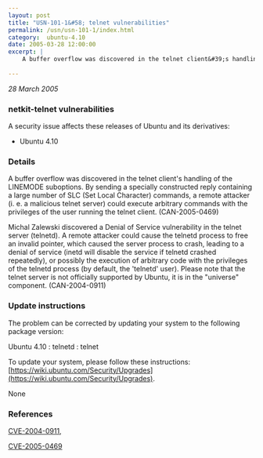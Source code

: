 ```yaml
---
layout: post
title: "USN-101-1&#58; telnet vulnerabilities"
permalink: /usn/usn-101-1/index.html
category:  ubuntu-4.10
date: 2005-03-28 12:00:00
excerpt: |
    A buffer overflow was discovered in the telnet client&#39;s handling of the LINEMODE suboptions. By sending a specially constructed reply containing a large number of SLC (Set Local Character) commands, a remote attacker (i. e. a malicious telnet server) could execute arbitrary commands with the privileges of the user running the telnet client. (CAN-2005-0469)
    
--- 
```

 
 

*28 March 2005*

### netkit-telnet vulnerabilities

A security issue affects these releases of Ubuntu and its derivatives:

* Ubuntu 4.10

### Details

A buffer overflow was discovered in the telnet client&#39;s handling of the LINEMODE suboptions. By sending a specially constructed reply containing a large number of SLC (Set Local Character) commands, a remote attacker (i. e. a malicious telnet server) could execute arbitrary commands with the privileges of the user running the telnet client. (CAN-2005-0469)

Michal Zalewski discovered a Denial of Service vulnerability in the telnet server (telnetd). A remote attacker could cause the telnetd process to free an invalid pointer, which caused the server process to crash, leading to a denial of service (inetd will disable the service if telnetd crashed repeatedly), or possibly the execution of arbitrary code with the privileges of the telnetd process (by default, the &#39;telnetd&#39; user). Please note that the telnet server is not officially supported by Ubuntu, it is in the &quot;universe&quot; component. (CAN-2004-0911)

### Update instructions

The problem can be corrected by updating your system to the following package version:

Ubuntu 4.10
 : telnetd 
 : telnet 

To update your system, please follow these instructions: [https://wiki.ubuntu.com/Security/Upgrades](https://wiki.ubuntu.com/Security/Upgrades).

None

### References

 
 [CVE-2004-0911](http://people.ubuntu.com/~ubuntu-security/cve/CVE-2004-0911), 

 [CVE-2005-0469](http://people.ubuntu.com/~ubuntu-security/cve/CVE-2005-0469)
 

